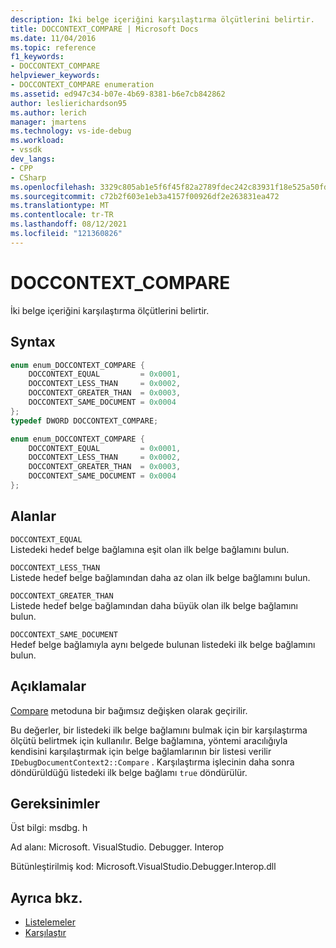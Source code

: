 ```yaml
---
description: İki belge içeriğini karşılaştırma ölçütlerini belirtir.
title: DOCCONTEXT_COMPARE | Microsoft Docs
ms.date: 11/04/2016
ms.topic: reference
f1_keywords:
- DOCCONTEXT_COMPARE
helpviewer_keywords:
- DOCCONTEXT_COMPARE enumeration
ms.assetid: ed947c34-b07e-4b69-8381-b6e7cb842862
author: leslierichardson95
ms.author: lerich
manager: jmartens
ms.technology: vs-ide-debug
ms.workload:
- vssdk
dev_langs:
- CPP
- CSharp
ms.openlocfilehash: 3329c805ab1e5f6f45f82a2789fdec242c83931f18e525a50fd883f3601c63da
ms.sourcegitcommit: c72b2f603e1eb3a4157f00926df2e263831ea472
ms.translationtype: MT
ms.contentlocale: tr-TR
ms.lasthandoff: 08/12/2021
ms.locfileid: "121360826"
---
```

# <a name="doccontext_compare"></a>DOCCONTEXT_COMPARE
İki belge içeriğini karşılaştırma ölçütlerini belirtir.

## <a name="syntax"></a>Syntax

```cpp
enum enum_DOCCONTEXT_COMPARE {
    DOCCONTEXT_EQUAL         = 0x0001,
    DOCCONTEXT_LESS_THAN     = 0x0002,
    DOCCONTEXT_GREATER_THAN  = 0x0003,
    DOCCONTEXT_SAME_DOCUMENT = 0x0004
};
typedef DWORD DOCCONTEXT_COMPARE;
```

```csharp
enum enum_DOCCONTEXT_COMPARE {
    DOCCONTEXT_EQUAL         = 0x0001,
    DOCCONTEXT_LESS_THAN     = 0x0002,
    DOCCONTEXT_GREATER_THAN  = 0x0003,
    DOCCONTEXT_SAME_DOCUMENT = 0x0004
};
```

## <a name="fields"></a>Alanlar
`DOCCONTEXT_EQUAL`\
Listedeki hedef belge bağlamına eşit olan ilk belge bağlamını bulun.

`DOCCONTEXT_LESS_THAN`\
Listede hedef belge bağlamından daha az olan ilk belge bağlamını bulun.

`DOCCONTEXT_GREATER_THAN`\
Listede hedef belge bağlamından daha büyük olan ilk belge bağlamını bulun.

`DOCCONTEXT_SAME_DOCUMENT`\
Hedef belge bağlamıyla aynı belgede bulunan listedeki ilk belge bağlamını bulun.

## <a name="remarks"></a>Açıklamalar
[Compare](../../../extensibility/debugger/reference/idebugdocumentcontext2-compare.md) metoduna bir bağımsız değişken olarak geçirilir.

Bu değerler, bir listedeki ilk belge bağlamını bulmak için bir karşılaştırma ölçütü belirtmek için kullanılır. Belge bağlamına, yöntemi aracılığıyla kendisini karşılaştırmak için belge bağlamlarının bir listesi verilir `IDebugDocumentContext2::Compare` . Karşılaştırma işlecinin daha sonra döndürüldüğü listedeki ilk belge bağlamı `true` döndürülür.

## <a name="requirements"></a>Gereksinimler
Üst bilgi: msdbg. h

Ad alanı: Microsoft. VisualStudio. Debugger. Interop

Bütünleştirilmiş kod: Microsoft.VisualStudio.Debugger.Interop.dll

## <a name="see-also"></a>Ayrıca bkz.
- [Listelemeler](../../../extensibility/debugger/reference/enumerations-visual-studio-debugging.md)
- [Karşılaştır](../../../extensibility/debugger/reference/idebugdocumentcontext2-compare.md)
